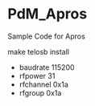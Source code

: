 # PdM_Apros
 Sample Code for Apros
 
 make telosb install
 
  - baudrate 115200
  - rfpower 31
  - rfchannel 0x1a
  - rfgroup 0x1a
